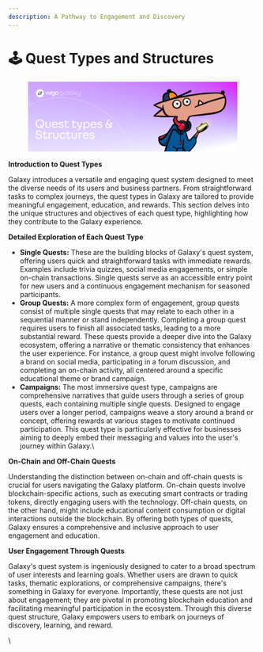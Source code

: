 ```yaml
---
description: A Pathway to Engagement and Discovery
---
```


# 🕹️ Quest Types and Structures



<figure><img src="../.gitbook/assets/Quest Types &#x26; Structures (1).png" alt=""><figcaption></figcaption></figure>

**Introduction to Quest Types**

Galaxy introduces a versatile and engaging quest system designed to meet the diverse needs of its users and business partners. From straightforward tasks to complex journeys, the quest types in Galaxy are tailored to provide meaningful engagement, education, and rewards. This section delves into the unique structures and objectives of each quest type, highlighting how they contribute to the Galaxy experience.



**Detailed Exploration of Each Quest Type**

* **Single Quests:** These are the building blocks of Galaxy's quest system, offering users quick and straightforward tasks with immediate rewards. Examples include trivia quizzes, social media engagements, or simple on-chain transactions. Single quests serve as an accessible entry point for new users and a continuous engagement mechanism for seasoned participants.
* **Group Quests:** A more complex form of engagement, group quests consist of multiple single quests that may relate to each other in a sequential manner or stand independently. Completing a group quest requires users to finish all associated tasks, leading to a more substantial reward. These quests provide a deeper dive into the Galaxy ecosystem, offering a narrative or thematic consistency that enhances the user experience. For instance, a group quest might involve following a brand on social media, participating in a forum discussion, and completing an on-chain activity, all centered around a specific educational theme or brand campaign.
* **Campaigns:** The most immersive quest type, campaigns are comprehensive narratives that guide users through a series of group quests, each containing multiple single quests. Designed to engage users over a longer period, campaigns weave a story around a brand or concept, offering rewards at various stages to motivate continued participation. This quest type is particularly effective for businesses aiming to deeply embed their messaging and values into the user's journey within Galaxy.\


**On-Chain and Off-Chain Quests**

Understanding the distinction between on-chain and off-chain quests is crucial for users navigating the Galaxy platform. On-chain quests involve blockchain-specific actions, such as executing smart contracts or trading tokens, directly engaging users with the technology. Off-chain quests, on the other hand, might include educational content consumption or digital interactions outside the blockchain. By offering both types of quests, Galaxy ensures a comprehensive and inclusive approach to user engagement and education.



**User Engagement Through Quests**

Galaxy's quest system is ingeniously designed to cater to a broad spectrum of user interests and learning goals. Whether users are drawn to quick tasks, thematic explorations, or comprehensive campaigns, there's something in Galaxy for everyone. Importantly, these quests are not just about engagement; they are pivotal in promoting blockchain education and facilitating meaningful participation in the ecosystem. Through this diverse quest structure, Galaxy empowers users to embark on journeys of discovery, learning, and reward.

\
